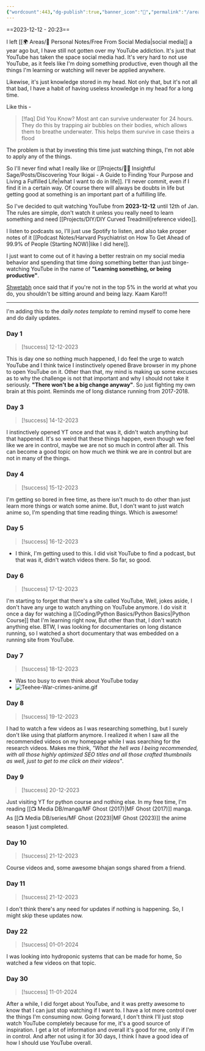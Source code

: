 ```yaml
---
{"wordcount":443,"dg-publish":true,"banner_icon":"💪","permalink":"/areas/personal-notes/30-days-no-you-tube-challenge/","dgPassFrontmatter":true,"noteIcon":"3","created":"2023-12-12T20:23:48.109+05:30","updated":"2024-01-15T11:49:10.155+05:30"}
---
```


==2023-12-12 - 20:23==

I left [[🌍 Areas/📧 Personal Notes/Free From Social Media\|social media]] a year ago but, I have still not gotten over my YouTube addiction. It's just that YouTube has taken the space social media had. It's very hard to not use YouTube, as it feels like I'm doing something productive, even though all the things I'm learning or watching will never be applied anywhere.

Likewise, it's just knowledge stored in my head. Not only that, but it's not all that bad, I have a habit of having useless knowledge in my head for a long time.

Like this -

> [!faq] Did You Know?
> Most ant can survive underwater for 24 hours.
> They do this by trapping air bubbles on their bodies, which allows them to breathe underwater. This helps them survive in case theirs a flood

The problem is that by investing this time just watching things, I'm not able to apply any of the things.

So I'll never find what I really like or [[Projects/🧓🏻 Insightful Sage/Posts/Discovering Your Ikigai - A Guide to Finding Your Purpose and Living a Fulfilled Life\|what I want to do in life]]. I'll never commit, even if I find it in a certain way. Of course there will always be doubts in life but getting good at something is an important part of a fulfilling life.

So I've decided to quit watching YouTube from **2023-12-12** until 12th of Jan. The rules are simple, don't watch it unless you really need to learn something and need [[Projects/DIY/DIY Curved Treadmill\|reference video]].

I listen to podcasts so, I'll just use Spotify to listen, and also take proper notes of it [[Podcast Notes/Harvard Psychiatrist on How To Get Ahead of 99.9% of People (Starting NOW)\|like I did here]].

I just want to come out of it having a better restrain on my social media behavior and spending that time doing something better than just binge-watching YouTube in the name of **"Learning something, or being productive"**.

[Shwetabh](https://www.youtube.com/@ShwetabhGangwar1) once said that if you're not in the top 5% in the world at what you do, you shouldn't be sitting around and being lazy. Kaam Karo!!!

---
I'm adding this to the *daily notes template* to remind myself to come here and do daily updates.

### Day 1
>[!success] 12-12-2023

This is day one so nothing much happened, I do feel the urge to watch YouTube and I think twice I instinctively opened Brave browser in my phone to open YouTube on it.
Other than that, my mind is making up some excuses as to why the challenge is not that important and why I should not take it seriously. **"There won't be a big change anyway"**. So just fighting my own brain at this point. Reminds me of long distance running from 2017-2018.

### Day 3
>[!success] 14-12-2023

I instinctively opened YT once and that was it, didn't watch anything but that happened. It's so weird that these things happen, even though we feel like we are in control, maybe we are not so much in control after all.
This can become a good topic on how much we think we are in control but are not in many of the things.

### Day 4
>[!success] 15-12-2023

I'm getting so bored in free time, as there isn't much to do other than just learn more things or watch some anime. But, I don't want to just watch anime so, I'm spending that time reading things. Which is awesome!

### Day 5
>[!success] 16-12-2023

- I think, I'm getting used to this. I did visit YouTube to find a podcast, but that was it, didn't watch videos there. So far, so good.

### Day 6
>[!success] 17-12-2023

I'm starting to forget that there's a site called YouTube, Well, jokes aside, I don't have any urge to watch anything on YouTube anymore. I do visit it once a day for watching a [[Coding/Python Basics/Python Basics\|Python Course]] that I'm learning right now, But other than that, I don't watch anything else.
BTW, I was looking for documentaries on long distance running, so I watched a short documentary that was embedded on a running site from YouTube.

### Day 7
>[!success] 18-12-2023

- Was too busy to even think about YouTube today
- ![Teehee-War-crimes-anime.gif](/img/user/Resources/%F0%9F%93%81%20Files/%F0%9F%93%B8Images/Teehee-War-crimes-anime.gif)

### Day 8
>[!success] 19-12-2023

I had to watch a few videos as I was researching something, but I surely don't like using that platform anymore. I realized it when I saw all the recommended videos on my homepage while I was searching for the research videos.
Makes me think, *"What the hell was I being recommended, with all those highly optimized SEO titles and all those crafted thumbnails as well, just to get to me click on their videos"*.

### Day 9
>[!success] 20-12-2023

Just visiting YT for python course and nothing else. In my free time, I'm reading [[📺 Media DB/manga/MF Ghost (2017)\|MF Ghost (2017)]] manga. As [[📺 Media DB/series/MF Ghost (2023)\|MF Ghost (2023)]] the anime season 1 just completed.

### Day 10
>[!success] 21-12-2023

Course videos and, some awesome bhajan songs shared from a friend.

### Day 11
>[!success] 21-12-2023

I don't think there's any need for updates if nothing is happening. So, I might skip these updates now.

### Day 22
>[!success] 01-01-2024

I was looking into hydroponic systems that can be made for home, So watched a few videos on that topic.

### Day 30
>[!success] 11-01-2024

After a while, I did forget about YouTube, and it was pretty awesome to know that I can just stop watching if I want to. I have a lot more control over the things I'm consuming now. Going forward, I don't think I'll just stop watch YouTube completely because for me, it's a good source of inspiration. I get a lot of information and overall it's good for me, only if I'm in control. And after not using it for 30 days, I think I have a good idea of how I should use YouTube overall.